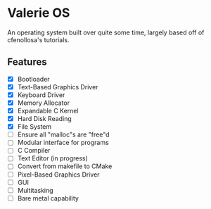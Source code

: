 Valerie OS
==========

An operating system built over quite some time, largely based off of cfenollosa's tutorials.
## Features
 - [X] Bootloader
 - [X] Text-Based Graphics Driver
 - [X] Keyboard Driver
 - [X] Memory Allocator
 - [X] Expandable C Kernel
 - [X] Hard Disk Reading
 - [X] File System 
 - [ ] Ensure all "malloc"s are "free"d
 - [ ] Modular interface for programs
 - [ ] C Compiler
 - [ ] Text Editor (in progress)
 - [ ] Convert from makefile to CMake
 - [ ] Pixel-Based Graphics Driver
 - [ ] GUI
 - [ ] Multitasking
 - [ ] Bare metal capability